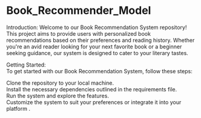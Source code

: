﻿# Book_Recommender_Model
Introduction:
Welcome to our Book Recommendation System repository! This project aims to provide users with personalized book recommendations based on their preferences and reading history. Whether you're an avid reader looking for your next favorite book or a beginner seeking guidance, our system is designed to cater to your literary tastes.             

Getting Started:                
To get started with our Book Recommendation System, follow these steps:             

Clone the repository to your local machine.            
Install the necessary dependencies outlined in the requirements file.                                 
Run the system and explore the features.                        
Customize the system to suit your preferences or integrate it into your platform  .                   
